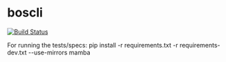boscli
======

[![Build Status](https://travis-ci.org/eferro/boscli.png)](https://travis-ci.org/eferro/boscli)

For running the tests/specs:
pip install -r requirements.txt -r requirements-dev.txt --use-mirrors
mamba
